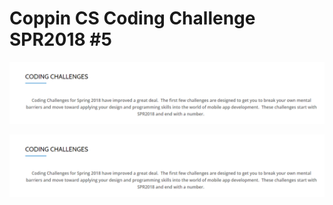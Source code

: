 # Coppin CS Coding Challenge SPR2018 #5
<p align="center">
  <img width="660" src="https://github.com/techinologic/CodingChallengeSPR2018_5/blob/master/ss1.png">
</p>
<p align="center">
  <img width="660" src="https://github.com/techinologic/CodingChallengeSPR2018_5/blob/master/ss2.png">
</p>
